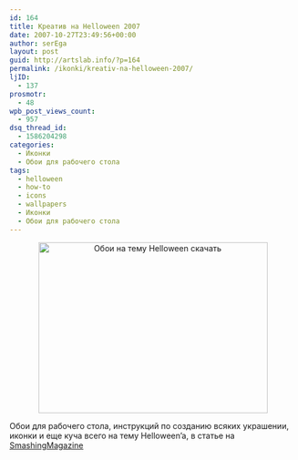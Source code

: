```yaml
---
id: 164
title: Креатив на Helloween 2007
date: 2007-10-27T23:49:56+00:00
author: serEga
layout: post
guid: http://artslab.info/?p=164
permalink: /ikonki/kreativ-na-helloween-2007/
ljID:
  - 137
prosmotr:
  - 48
wpb_post_views_count:
  - 957
dsq_thread_id:
  - 1586204298
categories:
  - Иконки
  - Обои для рабочего стола
tags:
  - helloween
  - how-to
  - icons
  - wallpapers
  - Иконки
  - Обои для рабочего стола
---
```

<p style="text-align: center">
  <img src="http://img341.imageshack.us/img341/723/mac2qo1.jpg" alt="Обои на тему Helloween скачать" title="Обои на тему Helloween скачать" border="0" height="300" width="402" />
</p>

Обои для рабочего стола, инструкций по созданию всяких украшении, иконки и еще куча всего на тему Helloween&#8217;a, в статье на <a href="http://www.smashingmagazine.com/2007/10/25/halloween-round-up-wallpapers-and-tutorials/" title="Креатив на тему Helloween" target="_blank">SmashingMagazine</a>